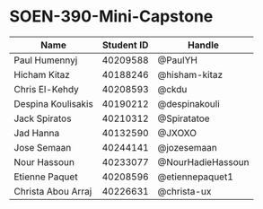 # SOEN-390-Mini-Capstone

| Name | Student ID | Handle |
| ---- | ---------- | ------ |
| Paul Humennyj | 40209588 | @PaulYH |
| Hicham Kitaz | 40188246 | @hisham-kitaz |
| Chris El-Kehdy | 40208593 | @ckdu |
| Despina Koulisakis | 40190212 | @despinakouli |
| Jack Spiratos | 40210312 | @Spiratatoe |
| Jad Hanna | 40132590 | @JXOXO |
| Jose Semaan | 40244141 | @jozesemaan |
| Nour Hassoun | 40233077 | @NourHadieHassoun |
| Etienne Paquet | 40208596 | @etiennepaquet1 |
| Christa Abou Arraj | 40226631 | @christa-ux |
